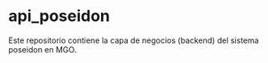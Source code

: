 # api_poseidon
Este repositorio contiene la capa de negocios (backend) del sistema poseidon en MGO.
